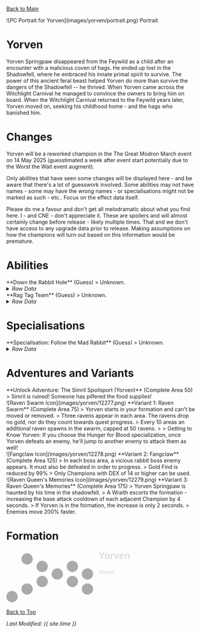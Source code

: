 [Back to Main](index.md)

<span class="championPortraitsRow">
    <span class="championPortraitsColumn">
        <span class="championPortraitsImage">
            ![PC Portrait for Yorven](images/yorven/portrait.png)
        </span>
        <span>
        Portrait
        </span>
    </span>
</span>

# Yorven

Yorven Springpaw disappeared from the Feywild as a child after an encounter with a malicious coven of hags. He ended up lost in the Shadowfell, where he embraced his innate primal spirit to survive. The power of this ancient feral beast helped Yorven do more than survive the dangers of the Shadowfell -- he thrived. When Yorven came across the Witchlight Carnival he managed to convince the owners to bring him on board. When the Witchlight Carnival returned to the Feywild years later, Yorven moved on, seeking his childhood home - and the hags who banished him.

# Changes

Yorven will be a reworked champion in the The Great Modron March event on 14 May 2025 (guesstimated a week after event start potentially due to the Worst the Wait event augment).

Only abilities that have seen some changes will be displayed here - and be aware that there's a lot of guesswork involved. Some abilities may not have names - some may have the *wrong* names - or specialisations might not be marked as such - etc.. Focus on the effect data itself.

Please do me a favour and don't get all melodramatic about what you find here. I - and CNE - don't appreciate it. These are spoilers and will almost certainly change before release - likely multiple times. That and we don't have access to any upgrade data prior to release. Making assumptions on how the champions will turn out based on this information would be premature.

# Abilities

<div markdown="1" class="abilityBorder"><div markdown="1" class="abilityBorderInner">
**Down the Rabbit Hole** (Guess)
> Unknown.
<details><summary><em>Raw Data</em></summary>
<p>
<pre>
{
    "id": 26243,
    "graphic": "Icons/Events/2018 GreatModronMarch/GreatModronMarch_Y8/Icon_Formation_YorvenSpringpawDowntheRabbitHole",
    "v": 2,
    "fs": 0,
    "p": 0,
    "type": 1,
    "export_params": {
        "uses": [
            "icon"
        ],
        "quantize": true
    }
}
</pre>
</p>
</details>
</div></div>

<div markdown="1" class="abilityBorder"><div markdown="1" class="abilityBorderInner">
**Rag Tag Team** (Guess)
> Unknown.
<details><summary><em>Raw Data</em></summary>
<p>
<pre>
{
    "id": 26244,
    "graphic": "Icons/Events/2018 GreatModronMarch/GreatModronMarch_Y8/Icon_Formation_YorvenSpringpawRagTagTeam",
    "v": 2,
    "fs": 0,
    "p": 0,
    "type": 1,
    "export_params": {
        "uses": [
            "icon"
        ],
        "quantize": true
    }
}
</pre>
</p>
</details>
</div></div>

# Specialisations

<div markdown="1" class="abilityBorder"><div markdown="1" class="abilityBorderInner">
**Specialisation: Follow the Mad Rabbit** (Guess)
> Unknown.
<details><summary><em>Raw Data</em></summary>
<p>
<pre>
{
    "id": 26248,
    "graphic": "Icons/Events/2018 GreatModronMarch/GreatModronMarch_Y8/Icon_Specialization_YorvenSpringpawFollowtheMadRabbit",
    "v": 2,
    "fs": 0,
    "p": 0,
    "type": 1,
    "export_params": {
        "uses": [
            "icon"
        ],
        "quantize": true
    }
}
</pre>
</p>
</details>
</div></div>

# Adventures and Variants

<div markdown="1" class="abilityBorder"><div markdown="1" class="abilityBorderInner">
**Unlock Adventure: The Simril Spoilsport (Yorven)** (Complete Area 50)
> Simril is ruined! Someone has pilfered the food supplies!
</div></div>
<div markdown="1" class="abilityBorder"><div markdown="1" class="abilityBorderInner">
![Raven Swarm Icon](images/yorven/12277.png) **Variant 1: Raven Swarm** (Complete Area 75)
> Yorven starts in your formation and can't be moved or removed.  
> Three ravens appear in each area. The ravens drop no gold, nor do they count towards quest progress.  
> Every 10 areas an additional raven spawns in the swarm, capped at 50 ravens.  
>   
> Getting to Know Yorven: If you choose the Hunger for Blood specialization, once Yorven defeats an enemy, he'll jump to another enemy to attack them as well!
</div></div>
<div markdown="1" class="abilityBorder"><div markdown="1" class="abilityBorderInner">
![Fangclaw Icon](images/yorven/12278.png) **Variant 2: Fangclaw** (Complete Area 125)
> In each boss area, a vicious rabbit boss enemy appears. It must also be defeated in order to progress.   
> Gold Find is reduced by 99%  
> Only Champions with DEX of 14 or higher can be used.
</div></div>
<div markdown="1" class="abilityBorder"><div markdown="1" class="abilityBorderInner">
![Raven Queen's Memories Icon](images/yorven/12279.png) **Variant 3: Raven Queen's Memories** (Complete Area 175)
> Yorven Springpaw is haunted by his time in the shadowfell.  
> A Wraith escorts the formation - increasing the base attack cooldown of each adjacent Champion by 4 seconds.   
> If Yorven is in the formation, the increase is only 2 seconds.   
> Enemies move 200% faster.
</div></div>

# Formation

<span class="formationBorder">
    <svg xmlns="http://www.w3.org/2000/svg" id="Yorven" fill="#aaa" data-formationName="Yorven" data-campaignName="Simril" width="336" height="140"><circle cx="215" cy="65" r="15"/><circle cx="215" cy="105" r="15"/><circle cx="175" cy="45" r="15"/><circle cx="175" cy="85" r="15"/><circle cx="135" cy="65" r="15"/><circle cx="95" cy="45" r="15"/><circle cx="95" cy="85" r="15"/><circle cx="55" cy="25" r="15"/><circle cx="55" cy="105" r="15"/><circle cx="15" cy="125" r="15"/><text x="245" y="25" fill="#dcdcdc" font-size="25" font-family="Arial" font-weight="bold">Yorven</text><text x="245" y="65" fill="#dcdcdc" font-size="15" font-family="Arial" font-weight="bold">Simril</text></svg>
</span>

[Back to Top](#top)

*Last Modified: {{ site.time }}*